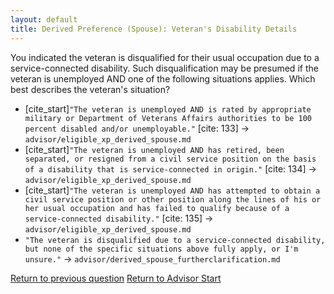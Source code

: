 ```yaml
---
layout: default
title: Derived Preference (Spouse): Veteran's Disability Details
---
```


You indicated the veteran is disqualified for their usual occupation due to a service-connected disability. Such disqualification may be presumed if the veteran is unemployed AND one of the following situations applies. Which best describes the veteran's situation?

*   [cite_start]`"The veteran is unemployed AND is rated by appropriate military or Department of Veterans Affairs authorities to be 100 percent disabled and/or unemployable."` [cite: 133] -> `advisor/eligible_xp_derived_spouse.md`
*   [cite_start]`"The veteran is unemployed AND has retired, been separated, or resigned from a civil service position on the basis of a disability that is service-connected in origin."` [cite: 134] -> `advisor/eligible_xp_derived_spouse.md`
*   [cite_start]`"The veteran is unemployed AND has attempted to obtain a civil service position or other position along the lines of his or her usual occupation and has failed to qualify because of a service-connected disability."` [cite: 135] -> `advisor/eligible_xp_derived_spouse.md`
*   `"The veteran is disqualified due to a service-connected disability, but none of the specific situations above fully apply, or I'm unsure."` -> `advisor/derived_spouse_furtherclarification.md`

[Return to previous question](./derived_spouse_vetdisabilityreason.md)
[Return to Advisor Start](./start.md)
